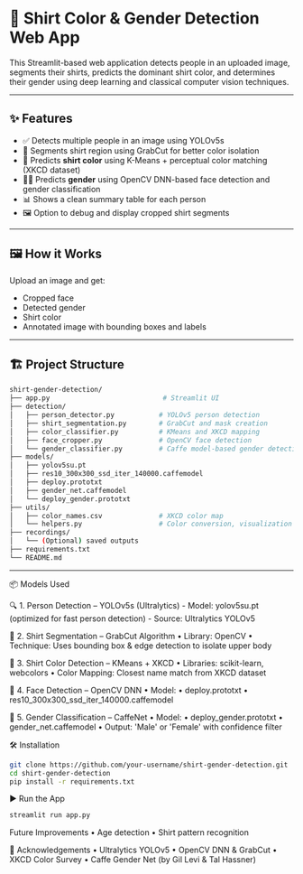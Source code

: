 # 👕 Shirt Color & Gender Detection Web App

This Streamlit-based web application detects people in an uploaded image, segments their shirts, predicts the dominant shirt color, and determines their gender using deep learning and classical computer vision techniques.

---

## ✨ Features

- ✅ Detects multiple people in an image using YOLOv5s
- 🎨 Segments shirt region using GrabCut for better color isolation
- 🧠 Predicts **shirt color** using K-Means + perceptual color matching (XKCD dataset)
- 👦👧 Predicts **gender** using OpenCV DNN-based face detection and gender classification
- 📊 Shows a clean summary table for each person
- 🖼️ Option to debug and display cropped shirt segments

---

## 🖼️ How it Works

Upload an image and get:
- Cropped face
- Detected gender
- Shirt color
- Annotated image with bounding boxes and labels

---

## 🏗️ Project Structure

```bash
shirt-gender-detection/
├── app.py                            # Streamlit UI
├── detection/
│   ├── person_detector.py           # YOLOv5 person detection
│   ├── shirt_segmentation.py        # GrabCut and mask creation
│   ├── color_classifier.py          # KMeans and XKCD mapping
│   ├── face_cropper.py              # OpenCV face detection
│   └── gender_classifier.py         # Caffe model-based gender detection
├── models/
│   ├── yolov5su.pt
│   ├── res10_300x300_ssd_iter_140000.caffemodel
│   ├── deploy.prototxt
│   ├── gender_net.caffemodel
│   └── deploy_gender.prototxt
├── utils/
│   ├── color_names.csv              # XKCD color map
│   └── helpers.py                   # Color conversion, visualization
├── recordings/
│   └── (Optional) saved outputs
├── requirements.txt
└── README.md
```
---

📦 Models Used

🔍 1. Person Detection – YOLOv5s (Ultralytics)
	 - Model: yolov5su.pt (optimized for fast person detection)
 	 - Source: Ultralytics YOLOv5

🧍 2. Shirt Segmentation – GrabCut Algorithm
	•	Library: OpenCV
	•	Technique: Uses bounding box & edge detection to isolate upper body

🎨 3. Shirt Color Detection – KMeans + XKCD
	•	Libraries: scikit-learn, webcolors
	•	Color Mapping: Closest name match from XKCD dataset

🙂 4. Face Detection – OpenCV DNN
	•	Model:
	•	deploy.prototxt
	•	res10_300x300_ssd_iter_140000.caffemodel

🚻 5. Gender Classification – CaffeNet
	•	Model:
	•	deploy_gender.prototxt
	•	gender_net.caffemodel
	•	Output: 'Male' or 'Female' with confidence filter

🛠️ Installation

```bash
git clone https://github.com/your-username/shirt-gender-detection.git
cd shirt-gender-detection
pip install -r requirements.txt
```

▶️ Run the App
```bash
streamlit run app.py
```

Future Improvements
	•	Age detection
	•	Shirt pattern recognition

🙌 Acknowledgements
	•	Ultralytics YOLOv5
	•	OpenCV DNN & GrabCut
	•	XKCD Color Survey
	•	Caffe Gender Net (by Gil Levi & Tal Hassner)
